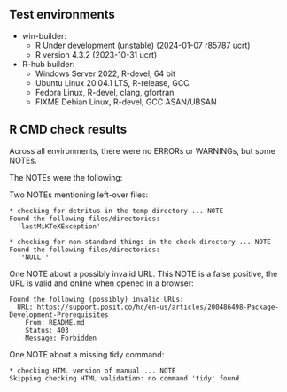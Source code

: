 ## Test environments

* win-builder:
  * R Under development (unstable) (2024-01-07 r85787 ucrt)
  * R version 4.3.2 (2023-10-31 ucrt)
* R-hub builder:
  * Windows Server 2022, R-devel, 64 bit
  * Ubuntu Linux 20.04.1 LTS, R-release, GCC
  * Fedora Linux, R-devel, clang, gfortran
  * FIXME Debian Linux, R-devel, GCC ASAN/UBSAN


## R CMD check results

Across all environments, there were no ERRORs or WARNINGs, but some NOTEs.

The NOTEs were the following:

Two NOTEs mentioning left-over files:

```
* checking for detritus in the temp directory ... NOTE
Found the following files/directories:
  'lastMiKTeXException'

* checking for non-standard things in the check directory ... NOTE
Found the following files/directories:
  ''NULL''
```

One NOTE about a possibly invalid URL. This NOTE is a false positive, the URL is
valid and online when opened in a browser:

```
Found the following (possibly) invalid URLs:
  URL: https://support.posit.co/hc/en-us/articles/200486498-Package-Development-Prerequisites
    From: README.md
    Status: 403
    Message: Forbidden
```

One NOTE about a missing tidy command:

```
* checking HTML version of manual ... NOTE
Skipping checking HTML validation: no command 'tidy' found
```
